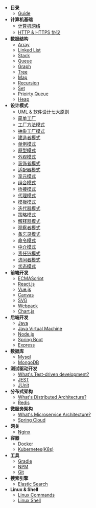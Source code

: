 * **目录**
    * [Guide](/roadmap/)
* **计算机基础**
    * [计算机网络](/roadmap/foundation/networking)
    * [HTTP & HTTPS 协议](/roadmap/foundation/http)
* **数据结构**
    * [Array](/roadmap/data_structure/array)
    * [Linked List](/roadmap/data_structure/LinkedList)
    * [Stack](/roadmap/data_structure/stack)
    * [Queue](/roadmap/data_structure/queue)
    * [Graph](/roadmap/data_structure/graph)
    * [Tree](/roadmap/data_structure/tree)
    * [Map](/roadmap/data_structure/map)
    * [Recursion](/roadmap/data_structure/recursion)
    * [Set](/roadmap/data_structure/set)
    * [Prioirty Queue](/roadmap/data_structure/priority_queue)
    * [Heap](/roadmap/data_structure/heap)
* **设计模式**
    * [UML & 软件设计七大原则](/roadmap/design_pattern/uml)
    * [简单工厂](/roadmap/design_pattern/simple_factory)
    * [工厂方法模式](/roadmap/design_pattern/factory_method)
    * [抽象工厂模式](/roadmap/design_pattern/abstract_factory)
    * [建造者模式](/roadmap/design_pattern/builder)
    * [单例模式](/roadmap/design_pattern/singleton)
    * [原型模式](/roadmap/design_pattern/)
    * [外观模式](/roadmap/design_pattern/)
    * [装饰者模式](/roadmap/design_pattern/)
    * [适配器模式](/roadmap/design_pattern/)
    * [享元模式](/roadmap/design_pattern/)
    * [组合模式](/roadmap/design_pattern/)
    * [桥接模式](/roadmap/design_pattern/)
    * [代理模式](/roadmap/design_pattern/)
    * [模板模式](/roadmap/design_pattern/)
    * [迭代器模式](/roadmap/design_pattern/)
    * [策略模式](/roadmap/design_pattern/)
    * [解释器模式](/roadmap/design_pattern/)
    * [观察者模式](/roadmap/design_pattern/)
    * [备忘录模式](/roadmap/design_pattern/)
    * [命令模式](/roadmap/design_pattern/)
    * [中介模式](/roadmap/design_pattern/)
    * [责任链模式](/roadmap/design_pattern/)
    * [访问者模式](/roadmap/design_pattern/)
    * [状态模式](/roadmap/design_pattern/)
* **前端开发**
    * [ECMAScript](/roadmap/frontend/ecmascript)
    * [React.js](/roadmap/frontend/react)
    * [Vue.js](/roadmap/frontend/vue)
    * [Canvas](/roadmap/frontend/canvas)
    * [SVG](/roadmap/frontend/svg)
    * [Webpack](/roadmap/frontend/webpack)
    * [Chart.js](/roadmap/frontend/chart.js)
* **后端开发**
    * [Java](/roadmap/backend/java)
    * [Java Virtual Machine](/roadmap/backend/jvm)
    * [Node.js](/roadmap/backend/node.js)
    * [Spring Boot](/roadmap/backend/springboot)
    * [Express](/roadmap/backend/express)
* **数据库**
    * [Mysql](/roadmap/database/mysql)
    * [MongoDB](/roadmap/database/mongodb)
* **测试驱动开发**
    * [What's Test-driven development?](/roadmap/test_driven/)
    * [JEST](/roadmap/test_driven/jest)
    * [JUnit](/roadmap/test_driven/junit)
* **分布式架构**
    * [What's Distributed Architecture?](/roadmap/distributed/)
    * [Redis](/roadmap/distributed/redis)
* **微服务架构**
    * [What's Microservice Architecture?](/roadmap/microservice/)
    * [Spring Cloud](/roadmap/microservice/springcloud)
* **网关**
    * [Nginx](/roadmap/gateway/nginx)
* **容器**
    * [Docker](/roadmap/container/docker)
    * [Kubernetes(K8s)](/roadmap/container/kubernetes)
* **工具**
    * [Gradle](/roadmap/tools/gradle)
    * [NPM](/roadmap/tools/npm)
    * [Git](/roadmap/tools/git)
* **搜索引擎**
    * [Elastic Search](/roadmap/search_engin/elasticsearch)
* **Linux & Shell**
    * [Linux Commands](/roadmap/linux/commands)
    * [Linux Shell](/roadmap/linux/shell)
